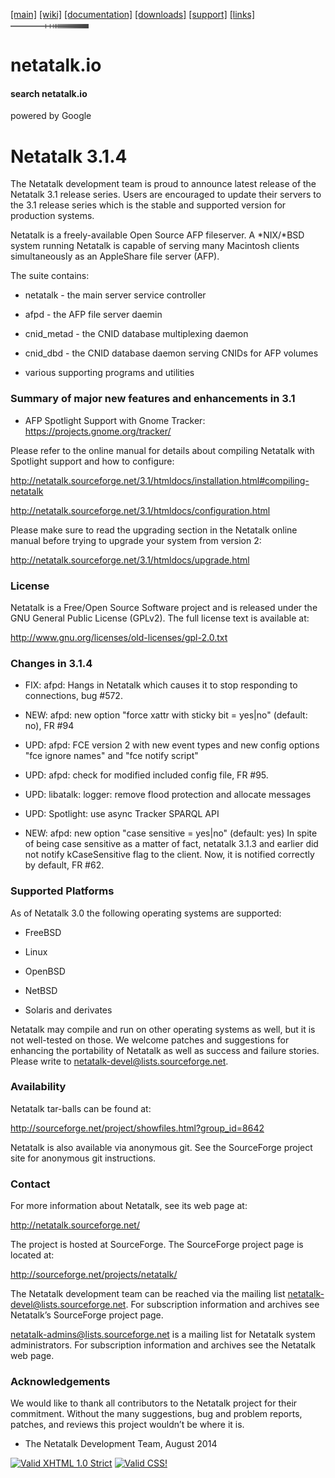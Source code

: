 <div id="header">

<div id="logo">

</div>

<div id="menlinks">

[\[main\]](/ "Return to Netatalk home")
[\[wiki\]](/docs "Netatalk Wiki")
[\[documentation\]](/documentation.html "Netatalk Manual")
[\[downloads\]](/download.html "Download Netatalk")
[\[support\]](/support.html "Support")
[\[links\]](/links.html "Netatalk related links")
<img src="/gfx/end.gif" width="125" height="7" />

</div>

</div>

<div id="header-print">

# netatalk.io

</div>

<div class="search">

#### search netatalk.io

<span class="italic">powered by Google</span>

</div>

<div id="content">

# Netatalk 3.1.4

<div id="body">

<div class="paragraph">

The Netatalk development team is proud to announce latest release of the
Netatalk 3.1 release series. Users are encouraged to update their
servers to the 3.1 release series which is the stable and supported
version for production systems.

</div>

<div class="paragraph">

Netatalk is a freely-available Open Source AFP fileserver. A \*NIX/\*BSD
system running Netatalk is capable of serving many Macintosh clients
simultaneously as an AppleShare file server (AFP).

</div>

<div class="paragraph">

The suite contains:

</div>

<div class="ulist">

- netatalk - the main server service controller

- afpd - the AFP file server daemin

- cnid_metad - the CNID database multiplexing daemon

- cnid_dbd - the CNID database daemon serving CNIDs for AFP volumes

- various supporting programs and utilities

</div>

</div>

### Summary of major new features and enhancements in 3.1

<div class="ulist">

- AFP Spotlight Support with Gnome Tracker:
  <https://projects.gnome.org/tracker/>

</div>

<div class="paragraph">

Please refer to the online manual for details about compiling Netatalk
with Spotlight support and how to configure:

</div>

<div class="paragraph">

<http://netatalk.sourceforge.net/3.1/htmldocs/installation.html#compiling-netatalk>

</div>

<div class="paragraph">

<http://netatalk.sourceforge.net/3.1/htmldocs/configuration.html>

</div>

<div class="paragraph">

Please make sure to read the upgrading section in the Netatalk online
manual before trying to upgrade your system from version 2:

</div>

<div class="paragraph">

<http://netatalk.sourceforge.net/3.1/htmldocs/upgrade.html>

</div>

### License

<div class="paragraph">

Netatalk is a Free/Open Source Software project and is released under
the GNU General Public License (GPLv2). The full license text is
available at:

</div>

<div class="paragraph">

<http://www.gnu.org/licenses/old-licenses/gpl-2.0.txt>

</div>

### Changes in 3.1.4

<div class="ulist">

- FIX: afpd: Hangs in Netatalk which causes it to stop responding to
  connections, bug \#572.

- NEW: afpd: new option "force xattr with sticky bit = yes\|no"
  (default: no), FR \#94

- UPD: afpd: FCE version 2 with new event types and new config options
  "fce ignore names" and "fce notify script"

- UPD: afpd: check for modified included config file, FR \#95.

- UPD: libatalk: logger: remove flood protection and allocate messages

- UPD: Spotlight: use async Tracker SPARQL API

- NEW: afpd: new option "case sensitive = yes\|no" (default: yes) In
  spite of being case sensitive as a matter of fact, netatalk 3.1.3 and
  earlier did not notify kCaseSensitive flag to the client. Now, it is
  notified correctly by default, FR \#62.

</div>

### Supported Platforms

<div class="paragraph">

As of Netatalk 3.0 the following operating systems are supported:

</div>

<div class="ulist">

- FreeBSD

- Linux

- OpenBSD

- NetBSD

- Solaris and derivates

</div>

<div class="paragraph">

Netatalk may compile and run on other operating systems as well, but it
is not well-tested on those. We welcome patches and suggestions for
enhancing the portability of Netatalk as well as success and failure
stories. Please write to <netatalk-devel@lists.sourceforge.net>.

</div>

### Availability

<div class="paragraph">

Netatalk tar-balls can be found at:

</div>

<div class="paragraph">

<http://sourceforge.net/project/showfiles.html?group_id=8642>

</div>

<div class="paragraph">

Netatalk is also available via anonymous git. See the SourceForge
project site for anonymous git instructions.

</div>

### Contact

<div class="paragraph">

For more information about Netatalk, see its web page at:

</div>

<div class="paragraph">

<http://netatalk.sourceforge.net/>

</div>

<div class="paragraph">

The project is hosted at SourceForge. The SourceForge project page is
located at:

</div>

<div class="paragraph">

<http://sourceforge.net/projects/netatalk/>

</div>

<div class="paragraph">

The Netatalk development team can be reached via the mailing list
<netatalk-devel@lists.sourceforge.net>. For subscription information and
archives see Netatalk’s SourceForge project page.

</div>

<div class="paragraph">

<netatalk-admins@lists.sourceforge.net> is a mailing list for Netatalk
system administrators. For subscription information and archives see the
Netatalk web page.

</div>

### Acknowledgements

<div class="paragraph">

We would like to thank all contributors to the Netatalk project for
their commitment. Without the many suggestions, bug and problem reports,
patches, and reviews this project wouldn’t be where it is.

</div>

<div class="ulist">

- The Netatalk Development Team, August 2014

</div>

</div>

<div class="footer">

[<img src="https://www.w3.org/Icons/valid-xhtml10" width="88" height="31"
alt="Valid XHTML 1.0 Strict" />](https://validator.w3.org/check?uri=referer)
[<img src="https://jigsaw.w3.org/css-validator/images/vcss"
style="border:0;width:88px;height:31px" alt="Valid CSS!" />](https://jigsaw.w3.org/css-validator/check?uri=referer)

</div>
